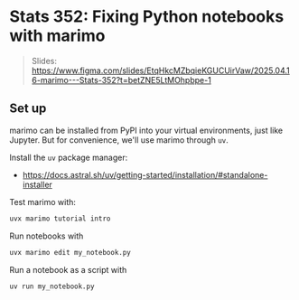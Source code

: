 # Stats 352: Fixing Python notebooks with marimo

> Slides: https://www.figma.com/slides/EtqHkcMZbqieKGUCUirVaw/2025.04.16-marimo---Stats-352?t=betZNE5LtMOhpbpe-1

## Set up

marimo can be installed from PyPI into your virtual environments, just like
Jupyter. But for convenience, we'll use marimo through `uv`.

Install the `uv` package manager:

- https://docs.astral.sh/uv/getting-started/installation/#standalone-installer

Test marimo with:

```bash
uvx marimo tutorial intro
```

Run notebooks with

```bash
uvx marimo edit my_notebook.py
```

Run a notebook as a script with

```bash
uv run my_notebook.py
```
